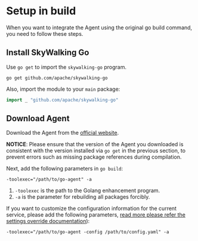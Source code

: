 # Setup in build

When you want to integrate the Agent using the original go build command, you need to follow these steps.

## Install SkyWalking Go

Use `go get` to import the `skywalking-go` program.

```shell
go get github.com/apache/skywalking-go
```

Also, import the module to your `main` package: 

```go
import _ "github.com/apache/skywalking-go"
```

## Download Agent

Download the Agent from the [official website](https://skywalking.apache.org/downloads/#GoAgent). 

**NOTICE**: Please ensure that the version of the Agent you downloaded is consistent with the version installed via `go get` in the previous section, 
to prevent errors such as missing package references during compilation.

Next, add the following parameters in `go build`:

```shell
-toolexec="/path/to/go-agent" -a
```

1. `-toolexec` is the path to the Golang enhancement program.
2. `-a` is the parameter for rebuilding all packages forcibly.

If you want to customize the configuration information for the current service, please add the following parameters, 
[read more please refer the settings override documentation](../advanced-features/settings-override.md)):

```shell
-toolexec="/path/to/go-agent -config /path/to/config.yaml" -a
```